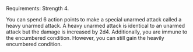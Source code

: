 Requirements: Strength 4. 

You can spend 6 action points to make a special unarmed attack called a heavy unarmed attack. A heavy unarmed attack is identical to an unarmed attack but the damage is increased by 2d4. Additionally, you are immune to the encumbered condition. However, you can still gain the heavily encumbered condition.